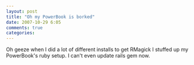 ```yaml
---
layout: post
title: "Oh my PowerBook is borked"
date: 2007-10-29 6:05
comments: true
categories: 
---
```


<p>Oh geeze when I did a lot of different installs to get RMagick I stuffed up my PowerBook's ruby setup. I can't even update rails gem now.</p>

